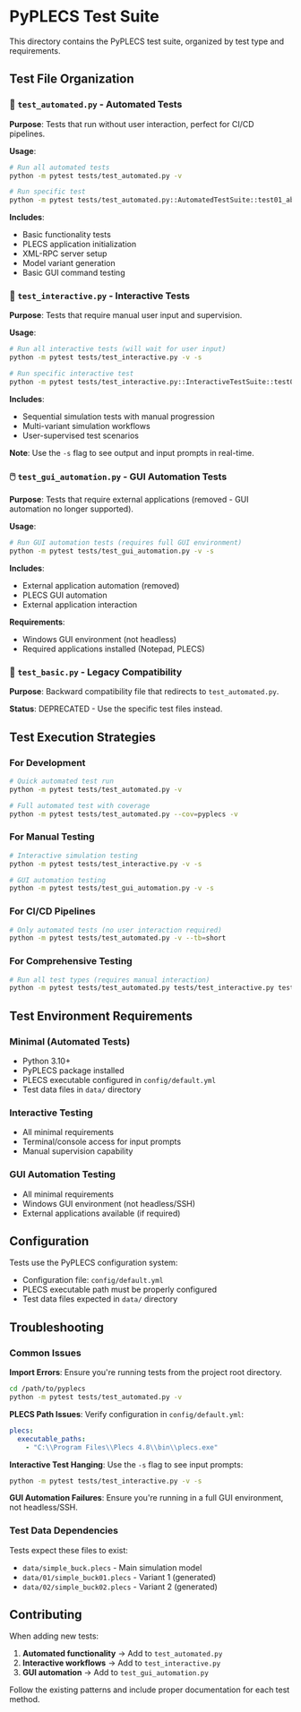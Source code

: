 # PyPLECS Test Suite

This directory contains the PyPLECS test suite, organized by test type and requirements.

## Test File Organization

### 🤖 `test_automated.py` - Automated Tests
**Purpose**: Tests that run without user interaction, perfect for CI/CD pipelines.

**Usage**:
```bash
# Run all automated tests
python -m pytest tests/test_automated.py -v

# Run specific test
python -m pytest tests/test_automated.py::AutomatedTestSuite::test01_absolute_truth_and_meaning -v
```

**Includes**:
- Basic functionality tests
- PLECS application initialization
- XML-RPC server setup
- Model variant generation
- Basic GUI command testing

### 👤 `test_interactive.py` - Interactive Tests
**Purpose**: Tests that require manual user input and supervision.

**Usage**:
```bash
# Run all interactive tests (will wait for user input)
python -m pytest tests/test_interactive.py -v -s

# Run specific interactive test
python -m pytest tests/test_interactive.py::InteractiveTestSuite::test01_sequential_simulation_server_same_file -v -s
```

**Includes**:
- Sequential simulation tests with manual progression
- Multi-variant simulation workflows
- User-supervised test scenarios

**Note**: Use the `-s` flag to see output and input prompts in real-time.

### 🖱️ `test_gui_automation.py` - GUI Automation Tests
**Purpose**: Tests that require external applications (removed - GUI automation no longer supported).

**Usage**:
```bash
# Run GUI automation tests (requires full GUI environment)
python -m pytest tests/test_gui_automation.py -v -s
```

**Includes**:
- External application automation (removed)
- PLECS GUI automation
- External application interaction

**Requirements**:
- Windows GUI environment (not headless)
- Required applications installed (Notepad, PLECS)

### 📜 `test_basic.py` - Legacy Compatibility
**Purpose**: Backward compatibility file that redirects to `test_automated.py`.

**Status**: DEPRECATED - Use the specific test files instead.

## Test Execution Strategies

### For Development
```bash
# Quick automated test run
python -m pytest tests/test_automated.py -v

# Full automated test with coverage
python -m pytest tests/test_automated.py --cov=pyplecs -v
```

### For Manual Testing
```bash
# Interactive simulation testing
python -m pytest tests/test_interactive.py -v -s

# GUI automation testing
python -m pytest tests/test_gui_automation.py -v -s
```

### For CI/CD Pipelines
```bash
# Only automated tests (no user interaction required)
python -m pytest tests/test_automated.py -v --tb=short
```

### For Comprehensive Testing
```bash
# Run all test types (requires manual interaction)
python -m pytest tests/test_automated.py tests/test_interactive.py tests/test_gui_automation.py -v -s
```

## Test Environment Requirements

### Minimal (Automated Tests)
- Python 3.10+
- PyPLECS package installed
- PLECS executable configured in `config/default.yml`
- Test data files in `data/` directory

### Interactive Testing
- All minimal requirements
- Terminal/console access for input prompts
- Manual supervision capability

### GUI Automation Testing
- All minimal requirements
- Windows GUI environment (not headless/SSH)
- External applications available (if required)

## Configuration

Tests use the PyPLECS configuration system:
- Configuration file: `config/default.yml`
- PLECS executable path must be properly configured
- Test data files expected in `data/` directory

## Troubleshooting

### Common Issues

**Import Errors**: Ensure you're running tests from the project root directory.
```bash
cd /path/to/pyplecs
python -m pytest tests/test_automated.py -v
```

**PLECS Path Issues**: Verify configuration in `config/default.yml`:
```yaml
plecs:
  executable_paths:
    - "C:\\Program Files\\Plecs 4.8\\bin\\plecs.exe"
```

**Interactive Test Hanging**: Use the `-s` flag to see input prompts:
```bash
python -m pytest tests/test_interactive.py -v -s
```

**GUI Automation Failures**: Ensure you're running in a full GUI environment, not headless/SSH.

### Test Data Dependencies

Tests expect these files to exist:
- `data/simple_buck.plecs` - Main simulation model
- `data/01/simple_buck01.plecs` - Variant 1 (generated)
- `data/02/simple_buck02.plecs` - Variant 2 (generated)

## Contributing

When adding new tests:

1. **Automated functionality** → Add to `test_automated.py`
2. **Interactive workflows** → Add to `test_interactive.py`  
3. **GUI automation** → Add to `test_gui_automation.py`

Follow the existing patterns and include proper documentation for each test method.

